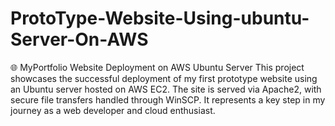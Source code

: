 # ProtoType-Website-Using-ubuntu-Server-On-AWS
🌐 MyPortfolio Website Deployment on AWS Ubuntu Server This project showcases the successful deployment of my first prototype website using an Ubuntu server hosted on AWS EC2. The site is served via Apache2, with secure file transfers handled through WinSCP. It represents a key step in my journey as a web developer and cloud enthusiast.
